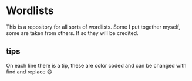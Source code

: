 # Wordlists

This is a repository for all sorts of wordlists. Some I put together myself,
some are taken from others. If so they will be credited.


## tips
On each line there is a tip, these are color coded and can be changed with find
and replace :smile:


